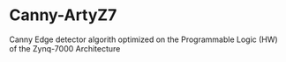 # Canny-ArtyZ7
Canny Edge detector algorith optimized on the Programmable Logic (HW) of the Zynq-7000 Architecture
